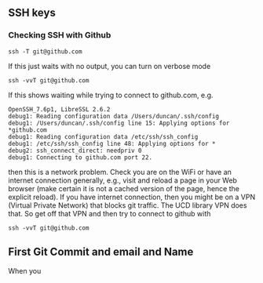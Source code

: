 

## SSH keys


### Checking SSH with Github

```
ssh -T git@github.com
```
If this just waits with no output, you can turn on verbose mode
```
ssh -vvT git@github.com
```
If this shows waiting while trying to connect to github.com, e.g.
```
OpenSSH_7.6p1, LibreSSL 2.6.2
debug1: Reading configuration data /Users/duncan/.ssh/config
debug1: /Users/duncan/.ssh/config line 15: Applying options for *github.com
debug1: Reading configuration data /etc/ssh/ssh_config
debug1: /etc/ssh/ssh_config line 48: Applying options for *
debug2: ssh_connect_direct: needpriv 0
debug1: Connecting to github.com port 22.
```
then this is a network problem. Check you are on the WiFi or have an internet
connection generally, e.g., visit and reload a page in your Web browser
(make certain it is not a cached version of the page, hence the explicit reload).
If you have internet connection, then you might be on a VPN (Virtual Private Network)
that blocks git traffic.  The UCD library VPN does that.  So get off that VPN
and then try to connect to github with
```
ssh -vvT git@github.com
```

## First Git Commit and email and Name

When you 
